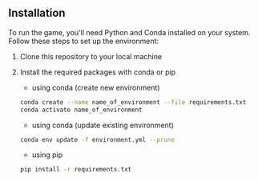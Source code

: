 ## Installation

To run the game, you'll need Python and Conda installed on your system. Follow these steps to set up the environment:

1. Clone this repository to your local machine

2. Install the required packages with conda or pip
    - using conda (create new environment)
    ```bash
    conda create --name name_of_environment --file requirements.txt
    conda activate name_of_environment
    ```
    - using conda (update existing environment)
    ``` bash
    conda env update -f environment.yml --prune
    ```
    - using pip
    ```bash
    pip install -r requirements.txt
    ```
